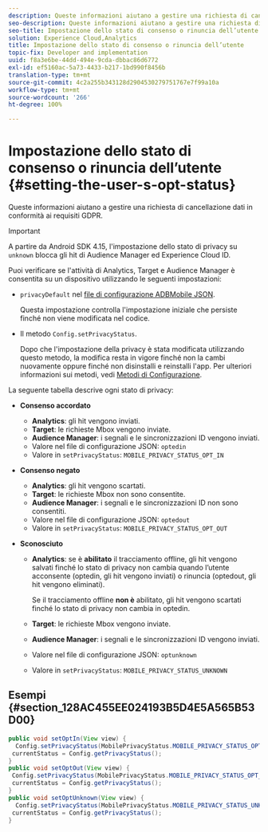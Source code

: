 ```yaml
---
description: Queste informazioni aiutano a gestire una richiesta di cancellazione dati in conformità ai requisiti GDPR.
seo-description: Queste informazioni aiutano a gestire una richiesta di cancellazione dati in conformità ai requisiti GDPR.
seo-title: Impostazione dello stato di consenso o rinuncia dell’utente
solution: Experience Cloud,Analytics
title: Impostazione dello stato di consenso o rinuncia dell’utente
topic-fix: Developer and implementation
uuid: f8a3e6be-44dd-494e-9cda-dbbac86d6772
exl-id: ef5160ac-5a73-4433-b217-1bd990f8456b
translation-type: tm+mt
source-git-commit: 4c2a255b343128d2904530279751767e7f99a10a
workflow-type: tm+mt
source-wordcount: '266'
ht-degree: 100%

---
```


# Impostazione dello stato di consenso o rinuncia dell’utente {#setting-the-user-s-opt-status}

Queste informazioni aiutano a gestire una richiesta di cancellazione dati in conformità ai requisiti GDPR.

>[!IMPORTANT]
>
>A partire da Android SDK 4.15, l&#39;impostazione dello stato di privacy su `unknown` blocca gli hit di Audience Manager ed Experience Cloud ID.

Puoi verificare se l&#39;attività di Analytics, Target e Audience Manager è consentita su un dispositivo utilizzando le seguenti impostazioni:

* `privacyDefault` nel [file di configurazione ADBMobile JSON](/help/android/configuration/json-config/json-config.md).

   Questa impostazione controlla l&#39;impostazione iniziale che persiste finché non viene modificata nel codice.

* Il metodo `Config.setPrivacyStatus`.

   Dopo che l&#39;impostazione della privacy è stata modificata utilizzando questo metodo, la modifica resta in vigore finché non la cambi nuovamente oppure finché non disinstalli e reinstalli l&#39;app. Per ulteriori informazioni sui metodi, vedi   [Metodi di Configurazione](/help/android/configuration/methods.md).

La seguente tabella descrive ogni stato di privacy:

* **Consenso accordato**

   * **Analytics**: gli hit vengono inviati.
   * **Target**: le richieste Mbox vengono inviate.
   * **Audience Manager**: i segnali e le sincronizzazioni ID vengono inviati.
   * Valore nel file di configurazione JSON: `optedin`
   * Valore in `setPrivacyStatus`: `MOBILE_PRIVACY_STATUS_OPT_IN`

* **Consenso negato**

   * **Analytics**: gli hit vengono scartati.
   * **Target**: le richieste Mbox non sono consentite.
   * **Audience Manager**: i segnali e le sincronizzazioni ID non sono consentiti.
   * Valore nel file di configurazione JSON: `optedout`
   * Valore in `setPrivacyStatus`: `MOBILE_PRIVACY_STATUS_OPT_OUT`

* **Sconosciuto**

   * **Analytics**: se è **abilitato** il tracciamento offline, gli hit vengono salvati finché lo stato di privacy non cambia quando l’utente acconsente (optedin, gli hit vengono inviati) o rinuncia (optedout, gli hit vengono eliminati).

      Se il tracciamento offline <b>non è</b> abilitato, gli hit vengono scartati finché lo stato di privacy non cambia in optedin.
   * **Target**: le richieste Mbox vengono inviate.
   * **Audience Manager**: i segnali e le sincronizzazioni ID vengono inviati.
   * Valore nel file di configurazione JSON: `optunknown`
   * Valore in `setPrivacyStatus`: `MOBILE_PRIVACY_STATUS_UNKNOWN`

## Esempi {#section_128AC455EE024193B5D4E5A565B53D00}

```java
public void setOptIn(View view) { 
  Config.setPrivacyStatus(MobilePrivacyStatus.MOBILE_PRIVACY_STATUS_OPT_IN); 
 currentStatus = Config.getPrivacyStatus(); 
} 
public void setOptOut(View view) { 
 Config.setPrivacyStatus(MobilePrivacyStatus.MOBILE_PRIVACY_STATUS_OPT_OUT); 
 currentStatus = Config.getPrivacyStatus(); 
} 
public void setOptUnknown(View view) { 
  Config.setPrivacyStatus(MobilePrivacyStatus.MOBILE_PRIVACY_STATUS_UNKNOWN); 
 currentStatus = Config.getPrivacyStatus(); 
}
```
